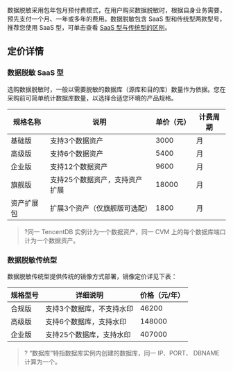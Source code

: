 数据脱敏采用包年包月预付费模式，在用户购买数据脱敏时，根据自身业务需要，预先支付一个月、一年或多年的费用。数据脱敏包含 SaaS 型和传统型两款型号，推荐您使用 SaaS 型，可单击查看 [SaaS 型与传统型的区别](https://cloud.tencent.com/document/product/882/59432)。

## 定价详情
### 数据脱敏 SaaS 型
选购数据脱敏时，一般以需要脱敏的数据库（源库和目的库）数量作为依据。您在采购前可简单统计数据库数量，以选择合适您环境的产品规格。

| **规格名称** | **说明**                       | **单价（元）** | **计费周期** |
| ------------ | ------------------------------ | -------------- | ------------ |
| 基础版       | 支持3个数据资产                | 3000           | 月           |
| 高级版       | 支持6个数据资产                | 5400           | 月           |
| 企业版       | 支持12个数据资产               | 9600           | 月           |
| 旗舰版       | 支持25个数据资产，支持资产扩展 | 18000          | 月           |
| 资产扩展包   | 扩展3个资产（仅旗舰版可选配）  | 1800           | 月           |

>?同一 TencentDB 实例计为一个数据资产，同一 CVM 上的每个数据库端口计为一个数据资产。

### 数据脱敏传统型
数据脱敏传统型提供传统的镜像方式部署，镜像定价详见下表：

| 规格型号 | 详细说明            | 价格（元/年） |
| ---- | --------------- | --------- |
| 合规版  | 支持3个数据库，不支持水印 | 46200     |
| 高级版  | 支持6个数据库，支持水印  | 148000    |
| 企业版  | 支持25个数据库，支持水印 | 407000    |

>? “数据库”特指数据库实例内创建的数据库，同一 IP、PORT、 DBNAME 计算为一个。
